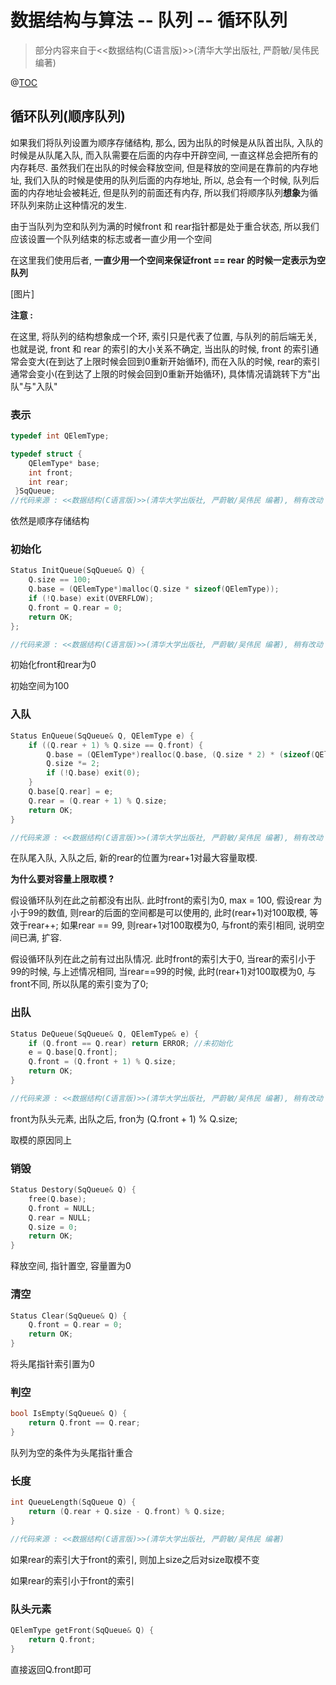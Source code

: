# 数据结构与算法 -- 队列 -- 循环队列



> 部分内容来自于<<数据结构(C语言版)>>(清华大学出版社, 严蔚敏/吴伟民 编著)

@[TOC](目录)

## 循环队列(顺序队列)

如果我们将队列设置为顺序存储结构, 那么, 因为出队的时候是从队首出队, 入队的时候是从队尾入队, 而入队需要在后面的内存中开辟空间, 一直这样总会把所有的内存耗尽. 虽然我们在出队的时候会释放空间, 但是释放的空间是在靠前的内存地址, 我们入队的时候是使用的队列后面的内存地址, 所以, 总会有一个时候, 队列后面的内存地址会被耗近, 但是队列的前面还有内存, 所以我们将顺序队列**想象**为循环队列来防止这种情况的发生.

由于当队列为空和队列为满的时候front 和 rear指针都是处于重合状态, 所以我们应该设置一个队列结束的标志或者一直少用一个空间

在这里我们使用后者, **一直少用一个空间来保证front == rear 的时候一定表示为空队列**

[图片]

**注意 :**

在这里, 将队列的结构想象成一个环, 索引只是代表了位置, 与队列的前后端无关, 也就是说, front 和 rear 的索引的大小关系不确定, 当出队的时候, front 的索引通常会变大(在到达了上限时候会回到0重新开始循环), 而在入队的时候, rear的索引通常会变小(在到达了上限的时候会回到0重新开始循环), 具体情况请跳转下方"出队"与"入队"

### 表示

```c
typedef int QElemType;

typedef struct {
    QElemType* base;
    int front;
    int rear;
 }SqQueue;
//代码来源 : <<数据结构(C语言版)>>(清华大学出版社, 严蔚敏/吴伟民 编著), 稍有改动
```

依然是顺序存储结构

### 初始化

```c
Status InitQueue(SqQueue& Q) {
    Q.size == 100;
    Q.base = (QElemType*)malloc(Q.size * sizeof(QElemType));
    if (!Q.base) exit(OVERFLOW);
    Q.front = Q.rear = 0;
    return OK;
};

//代码来源 : <<数据结构(C语言版)>>(清华大学出版社, 严蔚敏/吴伟民 编著), 稍有改动
```

初始化front和rear为0

初始空间为100

### 入队

```c
Status EnQueue(SqQueue& Q, QElemType e) {
    if ((Q.rear + 1) % Q.size == Q.front) {
        Q.base = (QElemType*)realloc(Q.base, (Q.size * 2) * (sizeof(QElemType)));
        Q.size *= 2;
        if (!Q.base) exit(0);
    }
    Q.base[Q.rear] = e;
    Q.rear = (Q.rear + 1) % Q.size;
    return OK;
}

//代码来源 : <<数据结构(C语言版)>>(清华大学出版社, 严蔚敏/吴伟民 编著), 稍有改动
```

在队尾入队, 入队之后, 新的rear的位置为rear+1对最大容量取模. 

**为什么要对容量上限取模 ?**

假设循环队列在此之前都没有出队.  此时front的索引为0, max = 100, 假设rear 为小于99的数值, 则rear的后面的空间都是可以使用的, 此时(rear+1)对100取模, 等效于rear++; 如果rear == 99, 则rear+1对100取模为0, 与front的索引相同, 说明空间已满, 扩容.

假设循环队列在此之前有过出队情况. 此时front的索引大于0, 当rear的索引小于99的时候,  与上述情况相同, 当rear==99的时候, 此时(rear+1)对100取模为0, 与front不同, 所以队尾的索引变为了0;

### 出队

```c
Status DeQueue(SqQueue& Q, QElemType& e) {
    if (Q.front == Q.rear) return ERROR; //未初始化
    e = Q.base[Q.front];
    Q.front = (Q.front + 1) % Q.size;
    return OK;
}

//代码来源 : <<数据结构(C语言版)>>(清华大学出版社, 严蔚敏/吴伟民 编著), 稍有改动
```

front为队头元素, 出队之后, fron为 (Q.front + 1) % Q.size;

取模的原因同上

### 销毁

```c
Status Destory(SqQueue& Q) {
    free(Q.base);
    Q.front = NULL;
    Q.rear = NULL;
    Q.size = 0;
    return OK;
}
```

释放空间, 指针置空, 容量置为0

### 清空

```c
Status Clear(SqQueue& Q) {
    Q.front = Q.rear = 0;
    return OK;
}
```

将头尾指针索引置为0

### 判空

```c
bool IsEmpty(SqQueue& Q) {
    return Q.front == Q.rear;
}
```

队列为空的条件为头尾指针重合

### 长度

```c
int QueueLength(SqQueue Q) {
    return (Q.rear + Q.size - Q.front) % Q.size;
}

//代码来源 : <<数据结构(C语言版)>>(清华大学出版社, 严蔚敏/吴伟民 编著)
```

如果rear的索引大于front的索引, 则加上size之后对size取模不变

如果rear的索引小于front的索引

### 队头元素

```c
QElemType getFront(SqQueue& Q) {
    return Q.front;
}
```

直接返回Q.front即可